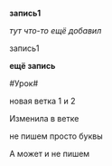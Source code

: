 **запись1**

*тут что-то ещё добавил*

запись1

**ещё запись**  

#Урок#

новая ветка 1 и 2

Изменила в ветке 

не пишем просто буквы

А может и не пишем
